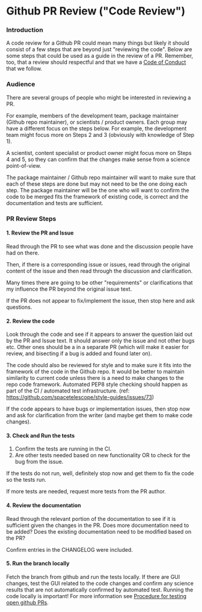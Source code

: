 # Github PR Review ("Code Review")

### Introduction
A code review for a Github PR could mean many things but likely it should consist of a few steps that are beyond just "reviewing the code". Below are some steps that could be used as a guide in the review of a PR. Remember, too, that a review should respectful and that we have a [Code of Conduct](https://github.com/spacetelescope/style-guides/blob/master/CODE_OF_CONDUCT.md) that we follow.

### Audience
There are several groups of people who might be interested in reviewing a PR.

For example, members of the development team, package maintainer (Github repo maintainer), or scientists / product owners.  Each group may have a different focus on the steps below.  For example, the development team might focus more on Steps 2 and 3 (obviously with knowledge of Step 1).

A scientist, content specialist or product owner might focus more on Steps 4 and 5, so they can confirm that the changes make sense from a science point-of-view. 

The package maintainer / Github repo maintainer will want to make sure that each of these steps are done but may not need to be the one doing each step. The package maintainer will be the one who will want to confirm the code to be merged fits the framework of existing code, is correct and the documentation and tests are sufficient. 


### PR Review Steps

#### 1. Review the PR and Issue

Read through the PR to see what was done and the discussion people have had on there.

Then, if there is a corresponding issue or issues, read through the original content of the issue and then read through the discussion and clarification.

Many times there are going to be other "requirements" or clarifications that my influence the PR beyond the original issue text.

If the PR does not appear to fix/implement the issue, then stop here and ask questions.

#### 2. Review the code

Look through the code and see if it appears to answer the question laid out by the PR and Issue text. It should answer only the issue and not other bugs etc. Other ones should be a in a separate PR (which will make it easier for review, and bisecting if a bug is added and found later on). 

The code should also be reviewed for style and to make sure it fits into the framework of the code in the Github repo. It would be better to maintain similarity to current code unless there is a need to make changes to the repo code framework.  Automated PEP8 style checking should happen as part of the CI / automated test infrastructure.  (ref: https://github.com/spacetelescope/style-guides/issues/73)

If the code appears to have bugs or implementation issues, then stop now and ask for clarification from the writer (and maybe get them to make code changes).

#### 3. Check and Run the tests

1. Confirm the tests are running in the CI.
1. Are other tests needed based on new functionality OR to check for the bug from the issue. 

If the tests do not run, well, definitely stop now and get them to fix the code so the tests run.  

If more tests are needed, request more tests from the PR author.

#### 4. Review the documentation

Read through the relevant portion of the documentation to see if it is sufficient given the changes in the PR.  Does more documentation need to be added? Does the existing documentation need to be modified based on the PR?

Confirm entries in the CHANGELOG were included.

#### 5. Run the branch locally

Fetch the branch from github and run the tests locally. If there are GUI changes, test the GUI related to the code changes and confirm any science results that are not automatically confirmed by automated test.  Running the code locally is important!  For more information see [Procedure for testing open github PRs](https://innerspace.stsci.edu/display/~ddavella/Procedure+for+testing+open+github+PRs).
